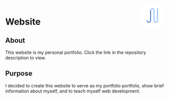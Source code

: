 <img src="resources/Logo.svg" alt="Logo" title="Logo" align="right" width="72" height="72" />

# Website

## About

This website is my personal portfolio. Click the link in the repository description to view.

## Purpose

I decided to create this website to serve as my portfolio portfolio, show brief information about myself, and to teach myself web development.
